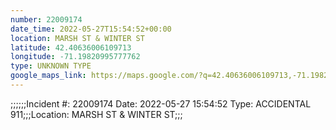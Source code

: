 ```yaml
---
number: 22009174
date_time: 2022-05-27T15:54:52+00:00
location: MARSH ST & WINTER ST
latitude: 42.40636006109713
longitude: -71.19820995777762
type: UNKNOWN TYPE
google_maps_link: https://maps.google.com/?q=42.40636006109713,-71.19820995777762
---
```


;;;;;;Incident #: 22009174  Date: 2022-05-27 15:54:52   Type: ACCIDENTAL 911;;;Location: MARSH ST & WINTER ST;;;
